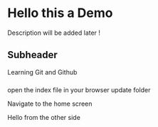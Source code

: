 # Hello this a Demo 
Description will be added later !

## Subheader 

Learning Git and Github 

###
open the index file in your browser update folder

Navigate to the home screen 

Hello from the other side 